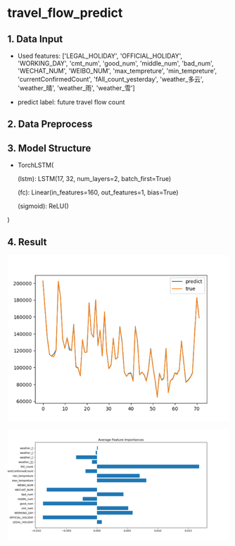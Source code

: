 # travel_flow_predict

## 1. Data Input
- Used features: ['LEGAL_HOLIDAY', 'OFFICIAL_HOLIDAY', 'WORKING_DAY', 'cmt_num',
       'good_num', 'middle_num', 'bad_num', 'WECHAT_NUM', 'WEIBO_NUM',
       'max_tempreture', 'min_tempreture', 'currentConfirmedCount',
       'fAll_count_yesterday', 'weather_多云', 'weather_晴', 'weather_雨', 'weather_雪']

- predict label: future travel flow count

## 2. Data Preprocess



## 3. Model Structure
- TorchLSTM(


  (lstm): LSTM(17, 32, num_layers=2, batch_first=True)
  
  
  (fc): Linear(in_features=160, out_features=1, bias=True)
  
  
  (sigmoid): ReLU()
  
  
)


## 4. Result
![avatar](/evaluation/eval_result_torch.png)

![avatar](/evaluation/feature_importance.png)
